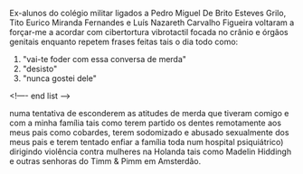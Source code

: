 Ex-alunos do colégio militar ligados a Pedro Miguel De Brito Esteves Grilo, Tito Eurico Miranda Fernandes e Luís Nazareth Carvalho Figueira voltaram a forçar-me a acordar com cibertortura vibrotactil focada no crânio e órgãos genitais enquanto repetem frases feitas tais o dia todo como:

1. "vai-te foder com essa conversa de merda"
2. "desisto"
3. "nunca gostei dele"

<!—- end list —->

numa tentativa de esconderem as atitudes de merda que tiveram comigo e com a minha família tais como terem partido os dentes remotamente aos meus pais como cobardes, terem sodomizado e abusado sexualmente dos meus pais e terem tentado enfiar a família toda num hospital psiquiátrico) dirigindo violência contra mulheres na Holanda tais como Madelin Hiddingh e outras senhoras do Timm & Pimm em Amsterdão.